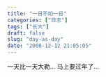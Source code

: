 ```yaml
---
title: "一日不如一日"
categories: ["日志"]
tags: ["长大"]
draft: false
slug: "day-as-day"
date: "2008-12-12 21:05:05"
---
```


一天比一天大勒...
马上要过年了...

